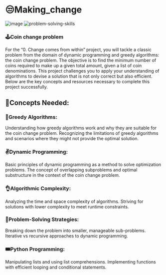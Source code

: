 # 😒Making_change 
  ![image](https://github.com/user-attachments/assets/33642b58-4c3d-4486-8332-182a68a03a25) 
  ![problem-solving-skills](https://github.com/user-attachments/assets/4251a3b0-f93e-43e4-95e2-cc094e75226b) 
  
### 🕹Coin change problem     
For the “0. Change comes from within” project, you will tackle a classic problem from the domain of dynamic programming and greedy algorithms: the coin change problem. The objective is to find the minimum number of coins required to make up a given total amount, given a list of coin denominations. This project challenges you to apply your understanding of algorithms to devise a solution that is not only correct but also efficient. Below are the key concepts and resources necessary to complete this project successfully.

## 🦝Concepts Needed:
 ### 🧠Greedy Algorithms:

Understanding how greedy algorithms work and why they are suitable for the coin change problem.
Recognizing the limitations of greedy algorithms and scenarios where they might not provide the optimal solution.

 ### ✌Dynamic Programming:

Basic principles of dynamic programming as a method to solve optimization problems.
The concept of overlapping subproblems and optimal substructure in the context of the coin change problem.

 ### 👌Algorithmic Complexity:

Analyzing the time and space complexity of algorithms.
Striving for solutions with lower complexity to meet runtime constraints.

 ### 🧩Problem-Solving Strategies:

Breaking down the problem into smaller, manageable sub-problems.
Iterative vs recursive approaches to dynamic programming.

 ### 🎟Python Programming:

Manipulating lists and using list comprehensions.
Implementing functions with efficient looping and conditional statements.
